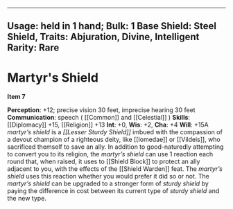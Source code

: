 
---
Usage: held in 1 hand;
Bulk: 1
Base Shield: Steel Shield,
Traits: Abjuration, Divine, Intelligent
Rarity: Rare
---

# Martyr's Shield

**Item 7**

> 
**Perception**: +12; precise vision 30 feet, imprecise hearing 30 feet
**Communication**: speech ( [[Common]] and [[Celestial]] )
**Skills**:  [[Diplomacy]] +15, [[Religion]] +13
**Int**: +0,
**Wis**: +2,
**Cha**: +4
**Will**: +15A *martyr’s shield* is a *[[Lesser Sturdy Shield]]* imbued with the compassion of a devout champion of a righteous deity, like [[Iomedae]] or [[Vildeis]], who sacrificed themself to save an ally. In addition to good-naturedly attempting to convert you to its religion, the *martyr’s shield* can use 1 reaction each round that, when raised, it uses to [[Shield Block]] to protect an ally adjacent to you, with the effects of the [[Shield Warden]] feat. The *martyr’s shield* uses this reaction whether you would prefer it did so or not. The *martyr’s shield* can be upgraded to a stronger form of *sturdy shield* by paying the difference in cost between its current type of *sturdy shield* and the new type.
